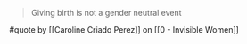 > Giving birth is not a gender neutral event

#quote by [[Caroline Criado Perez]] on [[0 - Invisible Women]]
